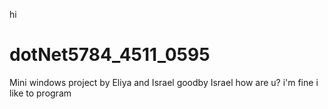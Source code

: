 hi
# dotNet5784_4511_0595
Mini windows project by Eliya and Israel
goodby Israel
how are u?
i'm fine
i like to program